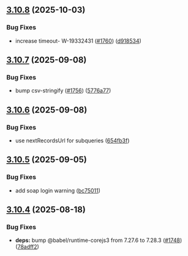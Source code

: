 ## [3.10.8](https://github.com/jsforce/jsforce/compare/3.10.7...3.10.8) (2025-10-03)


### Bug Fixes

* increase timeout- W-19332431 ([#1760](https://github.com/jsforce/jsforce/issues/1760)) ([d918534](https://github.com/jsforce/jsforce/commit/d9185343790b1951c25d4f20d4671dc2b7fe6a73))



## [3.10.7](https://github.com/jsforce/jsforce/compare/3.10.6...3.10.7) (2025-09-08)


### Bug Fixes

* bump csv-stringify ([#1756](https://github.com/jsforce/jsforce/issues/1756)) ([5776a77](https://github.com/jsforce/jsforce/commit/5776a776cf0868afd4da8154974e1b1140b66a43))



## [3.10.6](https://github.com/jsforce/jsforce/compare/3.10.5...3.10.6) (2025-09-08)


### Bug Fixes

* use nextRecordsUrl for subqueries ([654fb3f](https://github.com/jsforce/jsforce/commit/654fb3f5aae6bdcd165d9a320b93e843775b4eaa))



## [3.10.5](https://github.com/jsforce/jsforce/compare/3.10.4...3.10.5) (2025-09-05)


### Bug Fixes

* add soap login warning ([bc75011](https://github.com/jsforce/jsforce/commit/bc75011cfd30fead4067654482903f48aa7a52f8))



## [3.10.4](https://github.com/jsforce/jsforce/compare/3.10.3...3.10.4) (2025-08-18)


### Bug Fixes

* **deps:** bump @babel/runtime-corejs3 from 7.27.6 to 7.28.3 ([#1748](https://github.com/jsforce/jsforce/issues/1748)) ([78adff2](https://github.com/jsforce/jsforce/commit/78adff2a2fa4c72d3fba9b0e536472472b29254e))



